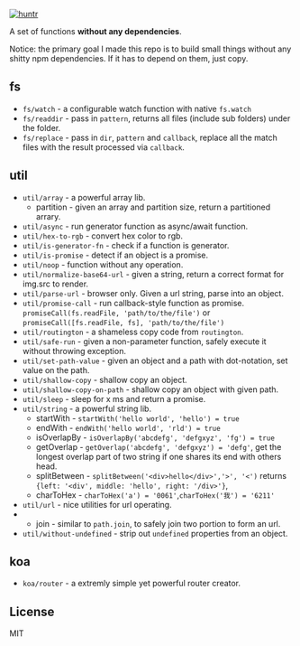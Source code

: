 [![huntr](https://cdn.huntr.dev/huntr_security_badge_mono.svg)](https://huntr.dev)

A set of functions __without any dependencies__.

Notice: the primary goal I made this repo is to build small things without any shitty npm dependencies. If it has to depend on them, just copy.

fs
----

- `fs/watch` - a configurable watch function with native `fs.watch`
- `fs/readdir` - pass in `pattern`, returns all files (include sub folders) under the folder.
- `fs/replace` - pass in `dir`, `pattern` and `callback`, replace all the match files with the result processed via `callback`.

util
-----

- `util/array` - a powerful array lib.
    * partition - given an array and partition size, return a partitioned arrary.
- `util/async` - run generator function as async/await function.
- `util/hex-to-rgb` - convert hex color to rgb.
- `util/is-generator-fn` - check if a function is generator.
- `util/is-promise` - detect if an object is a promise.
- `util/noop`       - function without any operation.
- `util/normalize-base64-url` - given a string, return a correct format for img.src to render.
- `util/parse-url` - browser only. Given a url string, parse into an object.
- `util/promise-call` - run callback-style function as promise. `promiseCall(fs.readFile, 'path/to/the/file')` or `promiseCall([fs.readFile, fs], 'path/to/the/file')`
- `util/routington` - a shameless copy code from `routington`.
- `util/safe-run` - given a non-parameter function, safely execute it without throwing exception.
- `util/set-path-value` - given an object and a path with dot-notation, set value on the path.
- `util/shallow-copy` - shallow copy an object.
- `util/shallow-copy-on-path` - shallow copy an object with given path.
- `util/sleep`      - sleep for x ms and return a promise.
- `util/string` - a powerful string lib.
    * startWith - `startWith('hello world', 'hello') = true` 
    * endWith - `endWith('hello world', 'rld') = true` 
    * isOverlapBy -  `isOverlapBy('abcdefg', 'defgxyz', 'fg') = true`
    * getOverlap - `getOverlap('abcdefg', 'defgxyz') = 'defg'`, get the longest overlap part of two string if one shares its end with others head.
    * splitBetween - `splitBetween('<div>hello</div>','>', '<')` returns `{left: '<div', middle: 'hello', right: '/div>'}`,
    * charToHex - `charToHex('a') = '0061'`,`charToHex('我') = '6211'`
- `util/url` - nice utilities for url operating.
-   * join - similar to `path.join`, to safely join two portion to form an url.
- `util/without-undefined` - strip out `undefined` properties from an object.

koa
----
- `koa/router`     -  a extremly simple yet powerful router creator.

License
---
MIT
